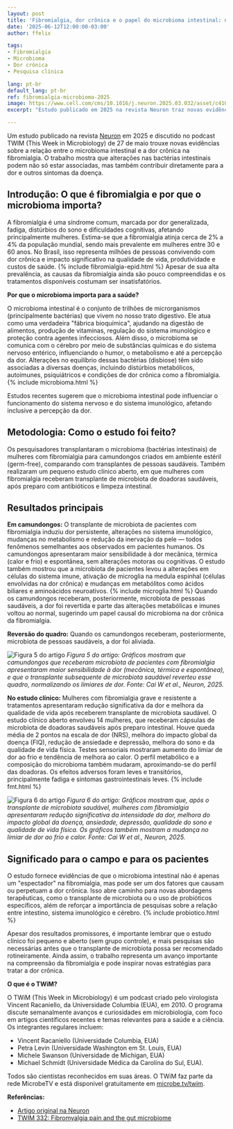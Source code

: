 ```yaml
---
layout: post
title: 'Fibromialgia, dor crônica e o papel do microbioma intestinal: novos achados de 2025'
date: '2025-06-12T12:00:00-03:00'
author: ffelix

tags:
- Fibromialgia
- Microbioma
- Dor crônica
- Pesquisa clínica

lang: pt-br
default_lang: pt-br
ref: fibromialgia-microbioma-2025
image: https://www.cell.com/cms/10.1016/j.neuron.2025.03.032/asset/c4101b78-70b3-4e9b-84f1-25c59bce8c12/main.assets/gr5_lrg.jpg
excerpt: "Estudo publicado em 2025 na revista Neuron traz novas evidências sobre a relação entre o microbioma intestinal e a dor crônica na fibromialgia, mostrando que alterações nas bactérias podem contribuir diretamente para os sintomas."

---
```


Um estudo publicado na revista [Neuron](https://doi.org/10.1016/j.neuron.2025.03.032) em 2025 e discutido no podcast TWIM (This Week in Microbiology) de 27 de maio trouxe novas evidências sobre a relação entre o microbioma intestinal e a dor crônica na fibromialgia. O trabalho mostra que alterações nas bactérias intestinais podem não só estar associadas, mas também contribuir diretamente para a dor e outros sintomas da doença.
<!--more-->

## Introdução: O que é fibromialgia e por que o microbioma importa?

A fibromialgia é uma síndrome comum, marcada por dor generalizada, fadiga, distúrbios do sono e dificuldades cognitivas, afetando principalmente mulheres. Estima-se que a fibromialgia atinja cerca de 2% a 4% da população mundial, sendo mais prevalente em mulheres entre 30 e 60 anos. No Brasil, isso representa milhões de pessoas convivendo com dor crônica e impacto significativo na qualidade de vida, produtividade e custos de saúde. {% include fibromialgia-epid.html %} Apesar de sua alta prevalência, as causas da fibromialgia ainda são pouco compreendidas e os tratamentos disponíveis costumam ser insatisfatórios.

**Por que o microbioma importa para a saúde?**

O microbioma intestinal é o conjunto de trilhões de microrganismos (principalmente bactérias) que vivem no nosso trato digestivo. Ele atua como uma verdadeira "fábrica bioquímica", ajudando na digestão de alimentos, produção de vitaminas, regulação do sistema imunológico e proteção contra agentes infecciosos. Além disso, o microbioma se comunica com o cérebro por meio de substâncias químicas e do sistema nervoso entérico, influenciando o humor, o metabolismo e até a percepção da dor. Alterações no equilíbrio dessas bactérias (disbiose) têm sido associadas a diversas doenças, incluindo distúrbios metabólicos, autoimunes, psiquiátricos e condições de dor crônica como a fibromialgia. {% include microbioma.html %}

Estudos recentes sugerem que o microbioma intestinal pode influenciar o funcionamento do sistema nervoso e do sistema imunológico, afetando inclusive a percepção da dor.

## Metodologia: Como o estudo foi feito?

Os pesquisadores transplantaram o microbioma (bactérias intestinais) de mulheres com fibromialgia para camundongos criados em ambiente estéril (germ-free), comparando com transplantes de pessoas saudáveis. Também realizaram um pequeno estudo clínico aberto, em que mulheres com fibromialgia receberam transplante de microbiota de doadoras saudáveis, após preparo com antibióticos e limpeza intestinal.

## Resultados principais

**Em camundongos:** O transplante de microbiota de pacientes com fibromialgia induziu dor persistente, alterações no sistema imunológico, mudanças no metabolismo e redução da inervação da pele — todos fenômenos semelhantes aos observados em pacientes humanos. Os camundongos apresentaram maior sensibilidade à dor mecânica, térmica (calor e frio) e espontânea, sem alterações motoras ou cognitivas. O estudo também mostrou que a microbiota de pacientes levou a alterações em células do sistema imune, ativação de microglia na medula espinhal (células envolvidas na dor crônica) e mudanças em metabólitos como ácidos biliares e aminoácidos neuroativos. {% include microglia.html %} Quando os camundongos receberam, posteriormente, microbiota de pessoas saudáveis, a dor foi revertida e parte das alterações metabólicas e imunes voltou ao normal, sugerindo um papel causal do microbioma na dor crônica da fibromialgia.

**Reversão do quadro:** Quando os camundongos receberam, posteriormente, microbiota de pessoas saudáveis, a dor foi aliviada.

![Figura 5 do artigo](https://www.cell.com/cms/10.1016/j.neuron.2025.03.032/asset/c4101b78-70b3-4e9b-84f1-25c59bce8c12/main.assets/gr5_lrg.jpg)
*Figura 5 do artigo: Gráficos mostram que camundongos que receberam microbiota de pacientes com fibromialgia apresentaram maior sensibilidade à dor (mecânica, térmica e espontânea), e que o transplante subsequente de microbiota saudável reverteu esse quadro, normalizando os limiares de dor. Fonte: Cai W et al., Neuron, 2025.*

**No estudo clínico:** Mulheres com fibromialgia grave e resistente a tratamentos apresentaram redução significativa da dor e melhora da qualidade de vida após receberem transplante de microbiota saudável. O estudo clínico aberto envolveu 14 mulheres, que receberam cápsulas de microbiota de doadoras saudáveis após preparo intestinal. Houve queda média de 2 pontos na escala de dor (NRS), melhora do impacto global da doença (FIQ), redução de ansiedade e depressão, melhora do sono e da qualidade de vida física. Testes sensoriais mostraram aumento do limiar de dor ao frio e tendência de melhora ao calor. O perfil metabólico e a composição do microbioma também mudaram, aproximando-se do perfil das doadoras. Os efeitos adversos foram leves e transitórios, principalmente fadiga e sintomas gastrointestinais leves. {% include fmt.html %}

![Figura 6 do artigo](https://www.cell.com/cms/10.1016/j.neuron.2025.03.032/asset/86701a65-abed-49f6-9c26-9a92e9d705fc/main.assets/gr6_lrg.jpg)
*Figura 6 do artigo: Gráficos mostram que, após o transplante de microbiota saudável, mulheres com fibromialgia apresentaram redução significativa da intensidade da dor, melhora do impacto global da doença, ansiedade, depressão, qualidade do sono e qualidade de vida física. Os gráficos também mostram a mudança no limiar de dor ao frio e calor. Fonte: Cai W et al., Neuron, 2025.*

## Significado para o campo e para os pacientes

O estudo fornece evidências de que o microbioma intestinal não é apenas um "espectador" na fibromialgia, mas pode ser um dos fatores que causam ou perpetuam a dor crônica. Isso abre caminho para novas abordagens terapêuticas, como o transplante de microbiota ou o uso de probióticos específicos, além de reforçar a importância de pesquisas sobre a relação entre intestino, sistema imunológico e cérebro. {% include probiotico.html %}

Apesar dos resultados promissores, é importante lembrar que o estudo clínico foi pequeno e aberto (sem grupo controle), e mais pesquisas são necessárias antes que o transplante de microbiota possa ser recomendado rotineiramente. Ainda assim, o trabalho representa um avanço importante na compreensão da fibromialgia e pode inspirar novas estratégias para tratar a dor crônica.

**O que é o TWiM?**

O TWiM (This Week in Microbiology) é um podcast criado pelo virologista Vincent Racaniello, da Universidade Columbia (EUA), em 2010. O programa discute semanalmente avanços e curiosidades em microbiologia, com foco em artigos científicos recentes e temas relevantes para a saúde e a ciência. Os integrantes regulares incluem:

- Vincent Racaniello (Universidade Columbia, EUA)
- Petra Levin (Universidade Washington em St. Louis, EUA)
- Michele Swanson (Universidade de Michigan, EUA)
- Michael Schmidt (Universidade Médica da Carolina do Sul, EUA).

Todos são cientistas reconhecidos em suas áreas. O TWiM faz parte da rede MicrobeTV e está disponível gratuitamente em [microbe.tv/twim](https://www.microbe.tv/twim/).

**Referências:**

- [Artigo original na Neuron](https://doi.org/10.1016/j.neuron.2025.03.032)
- [TWIM 332: Fibromyalgia pain and the gut microbiome](https://www.microbe.tv/twim/twim-332/)
